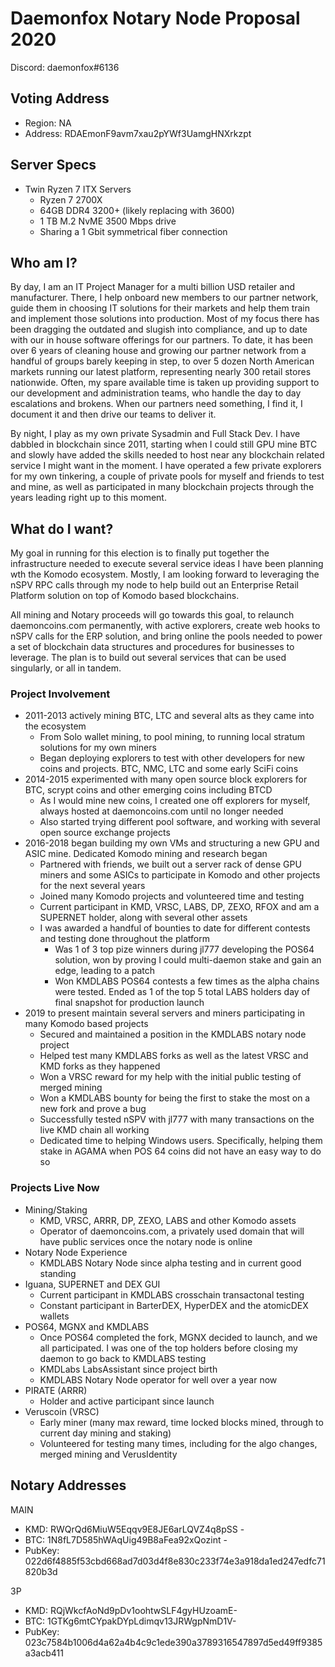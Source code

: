 # Daemonfox Notary Node Proposal 2020

Discord: daemonfox#6136

## Voting Address
- Region: NA
- Address: RDAEmonF9avm7xau2pYWf3UamgHNXrkzpt

## Server Specs
- Twin Ryzen 7 ITX Servers
	- Ryzen 7 2700X
	- 64GB DDR4 3200+ (likely replacing with 3600)
	- 1 TB M.2 NvME 3500 Mbps drive
	- Sharing a 1 Gbit symmetrical fiber connection

## Who am I?
By day, I am an IT Project Manager for a multi billion USD retailer and manufacturer. There, I help onboard new members to our partner network, guide them in choosing IT solutions for their markets and help them train and implement those solutions into production. Most of my focus there has been dragging the outdated and slugish into compliance, and up to date with our in house software offerings for our partners. To date, it has been over 6 years of cleaning house and growing our partner network from a handful of groups barely keeping in step, to over 5 dozen North American markets running our latest platform, representing nearly 300 retail stores nationwide. Often, my spare available time is taken up providing support to our development and administration teams, who handle the day to day escalations and brokens. When our partners need something, I find it, I document it and then drive our teams to deliver it.

By night, I play as my own private Sysadmin and Full Stack Dev. I have dabbled in blockchain since 2011, starting when I could still GPU mine BTC and slowly have added the skills needed to host near any blockchain related service I might want in the moment. I have operated a few private explorers for my own tinkering, a couple of private pools for myself and friends to test and mine, as well as participated in many blockchain projects through the years leading right up to this moment.

## What do I want?
My goal in running for this election is to finally put together the infrastructure needed to execute several service ideas I have been planning wth the Komodo ecosystem. Mostly, I am looking forward to leveraging the nSPV RPC calls through my node to help build out an Enterprise Retail Platform solution on top of Komodo based blockchains.

All mining and Notary proceeds will go towards this goal, to relaunch daemoncoins.com permanently, with active explorers, create web hooks to nSPV calls for the ERP solution, and bring online the pools needed to power a set of blockchain data structures and procedures for businesses to leverage. The plan is to build out several services that can be used singularly, or all in tandem.

### Project Involvement
  - 2011-2013 actively mining BTC, LTC and several alts as they came into the ecosystem
    - From Solo wallet mining, to pool mining, to running local stratum solutions for my own miners
    - Began deploying explorers to test with other developers for new coins and projects. BTC, NMC, LTC and some early SciFi coins
  - 2014-2015 experimented with many open source block explorers for BTC, scrypt coins and other emerging coins including BTCD
    - As I would mine new coins, I created one off explorers for myself, always hosted at daemoncoins.com until no longer needed
    - Also started trying different pool software, and working with several open source exchange projects
  - 2016-2018 began building my own VMs and structuring a new GPU and ASIC mine. Dedicated Komodo mining and research began
    - Partnered with friends, we built out a server rack of dense GPU miners and some ASICs to participate in Komodo and other projects for the next several years
    - Joined many Komodo projects and volunteered time and testing
    - Current participant in KMD, VRSC, LABS, DP, ZEXO, RFOX and am a SUPERNET holder, along with several other assets
    - I was awarded a handful of bounties to date for different contests and testing done throughout the platform
	    - Was 1 of 3 top pize winners during jl777 developing the POS64 solution, won by proving I could multi-daemon stake and gain an edge, leading to a patch
	    - Won KMDLABS POS64 contests a few times as the alpha chains were tested. Ended as 1 of the top 5 total LABS holders day of final snapshot for production launch
  - 2019 to present maintain several servers and miners participating in many Komodo based projects
    - Secured and maintained a position in the KMDLABS notary node project
    - Helped test many KMDLABS forks as well as the latest VRSC and KMD forks as they happened
    - Won a VRSC reward for my help with the initial public testing of merged mining
    - Won a KMDLABS bounty for being the first to stake the most on a new fork and prove a bug
    - Successfully tested nSPV with jl777 with many transactions on the live KMD chain all working
    - Dedicated time to helping Windows users. Specifically, helping them stake in AGAMA when POS 64 coins did not have an easy way to do so

### Projects Live Now
  - Mining/Staking
    - KMD, VRSC, ARRR, DP, ZEXO, LABS and other Komodo assets
    - Operator of daemoncoins.com, a privately used domain that will have public services once the notary node is online
  - Notary Node Experience
	- KMDLABS Notary Node since alpha testing and in current good standing
  - Iguana, SUPERNET and DEX GUI
    - Current participant in KMDLABS crosschain transactonal testing
    - Constant participant in BarterDEX, HyperDEX and the atomicDEX wallets
  - POS64, MGNX and KMDLABS
    - Once POS64 completed the fork, MGNX decided to launch, and we all participated. I was one of the top holders before closing my daemon to go back to KMDLABS testing
	- KMDLabs LabsAssistant since project birth
    - KMDLABS Notary Node operator for well over a year now
  - PIRATE (ARRR)
    - Holder and active participant since launch
  - Veruscoin (VRSC)
	- Early miner (many max reward, time locked blocks mined, through to current day mining and staking)
	- Volunteered for testing many times, including for the algo changes, merged mining and VerusIdentity

## Notary Addresses

MAIN
   - KMD: RWQrQd6MiuW5Eqqv9E8JE6arLQVZ4q8pSS                 -
   - BTC: 1N8fL7D585hWAqUig49B8aFea92xQozint                 -
   - PubKey: 022d6f4885f53cbd668ad7d03d4f8e830c233f74e3a918da1ed247edfc71820b3d

3P
   - KMD: RQjWkcfAoNd9pDv1oohtwSLF4gyHUzoamE-
   - BTC: 1GTKg6mtCYpakDYpLdimqv13JRWgpNmD1V-
   - PubKey: 023c7584b1006d4a62a4b4c9c1ede390a3789316547897d5ed49ff9385a3acb411
